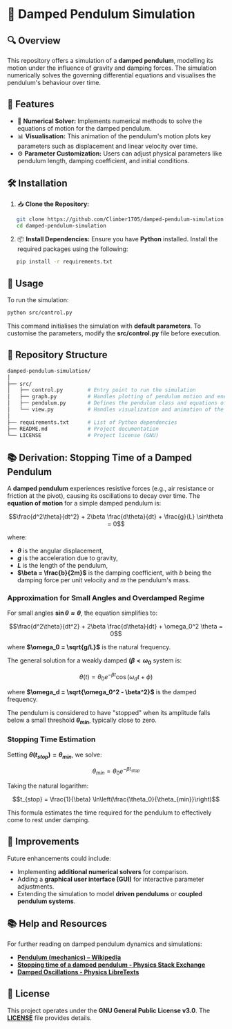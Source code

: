 # 🎯 **Damped Pendulum Simulation**
## 🔍 **Overview**
This repository offers a simulation of a **damped pendulum**, modelling its motion under the influence of gravity and damping forces. The simulation numerically solves the governing differential equations and visualises the pendulum's behaviour over time.

## 🎨 **Features**
- 🔢 **Numerical Solver:** Implements numerical methods to solve the equations of motion for the damped pendulum.
- 📊 **Visualisation:** This animation of the pendulum's motion plots key parameters such as displacement and linear velocity over time.
- ⚙️ **Parameter Customization:** Users can adjust physical parameters like pendulum length, damping coefficient, and initial conditions.

## 🛠️ **Installation**
1. 📥 **Clone the Repository:**
```bash
   git clone https://github.com/Climber1705/damped-pendulum-simulation.git
   cd damped-pendulum-simulation
```
2. 📦 **Install Dependencies:**
Ensure you have **Python** installed. Install the required packages using the following:
```bash
   pip install -r requirements.txt
```

## 🚀 Usage
To run the simulation:
```bash
python src/control.py
```
This command initialises the simulation with **default parameters**. To customise the parameters, modify the **src/control.py** file before execution.

## 📂 **Repository Structure**
```graphql
damped-pendulum-simulation/
│
├── src/
│   ├── control.py        # Entry point to run the simulation
│   ├── graph.py          # Handles plotting of pendulum motion and energy graphs
│   ├── pendulum.py       # Defines the pendulum class and equations of motion
│   └── view.py           # Handles visualization and animation of the pendulum
│
├── requirements.txt      # List of Python dependencies
├── README.md             # Project documentation
└── LICENSE               # Project license (GNU)
```

## 📚 **Derivation: Stopping Time of a Damped Pendulum**

A **damped pendulum** experiences resistive forces (e.g., air resistance or friction at the pivot), causing its oscillations to decay over time. The **equation of motion** for a simple damped pendulum is:
```math
\frac{d^2\theta}{dt^2} + 2\beta \frac{d\theta}{dt} + \frac{g}{L} \sin\theta = 0
```

where:
- **$`\theta`$** is the angular displacement,
- **$`g`$** is the acceleration due to gravity,
- **$`L`$** is the length of the pendulum,
- **$`\beta = \frac{b}{2m}`$** is the damping coefficient, with $`b`$ being the damping force per unit velocity and $`m`$ the pendulum's mass.

### **Approximation for Small Angles and Overdamped Regime**

For small angles **$`\sin\theta \approx \theta`$**, the equation simplifies to:

```math
\frac{d^2\theta}{dt^2} + 2\beta \frac{d\theta}{dt} + \omega_0^2 \theta = 0
```
where **$`\omega_0 = \sqrt{g/L}`$** is the natural frequency.

The general solution for a weakly damped **$`(\beta < \omega_0`$** system is:

```math
\theta(t) = \theta_0 e^{-\beta t} \cos(\omega_d t + \phi)
```

where **$`\omega_d = \sqrt{\omega_0^2 - \beta^2}`$** is the damped frequency.

The pendulum is considered to have "stopped" when its amplitude falls below a small threshold **$`\theta_{min}`$**, typically close to zero.

### **Stopping Time Estimation**

Setting **$`\theta(t_{stop}) = \theta_{min}`$**, we solve:

```math
\theta_{min} = \theta_0 e^{-\beta t_{stop}}
```
Taking the natural logarithm:

```math
t_{stop} = \frac{1}{\beta} \ln\left(\frac{\theta_0}{\theta_{min}}\right)
```

This formula estimates the time required for the pendulum to effectively come to rest under damping.

## 🎯 **Improvements**
Future enhancements could include:
- Implementing **additional numerical solvers** for comparison.
- Adding a **graphical user interface (GUI)** for interactive parameter adjustments.
- Extending the simulation to model **driven pendulums** or **coupled pendulum systems**.

## 📚 Help and Resources
For further reading on damped pendulum dynamics and simulations:
- **[Pendulum (mechanics) – Wikipedia](https://en.wikipedia.org/wiki/Pendulum_(mechanics))**
- **[Stopping time of a damped pendulum - Physics Stack Exchange](https://physics.stackexchange.com/questions/621912/stopping-time-of-a-damped-pendulum)**
- **[Damped Oscillations - Physics LibreTexts](https://phys.libretexts.org/Bookshelves/University_Physics/University_Physics_%28OpenStax%29/Book%3A_University_Physics_I_-_Mechanics_Sound_Oscillations_and_Waves_%28OpenStax%29/15%3A_Oscillations/15.06%3A_Damped_Oscillations)**

## 🔏 **License**
This project operates under the **GNU General Public License v3.0**. The **[LICENSE](https://choosealicense.com/licenses/gpl-3.0/)** file provides details.

